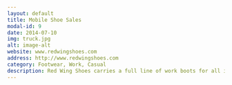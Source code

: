 ```yaml
---
layout: default
title: Mobile Shoe Sales
modal-id: 9
date: 2014-07-10
img: truck.jpg
alt: image-alt
website: www.redwingshoes.com
address: http://www.redwingshoes.com
category: Footwear, Work, Casual
description: Red Wing Shoes carries a full line of work boots for all industries and work sites that are comfortable enough for all day wear. For over a century Red Wing purpose-built footwear has been at the spearhead of innovation in the standard of excellence for work boots. We are proud to carry several soft-toe and safety-toe models from Red Wing, Red Wing Heritage, Irish Setter by Red Wing, and Worx by Red Wing.
---
```

